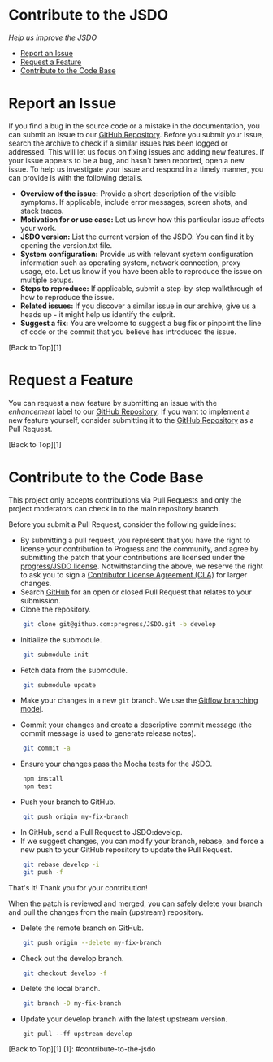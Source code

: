 Contribute to the JSDO
===

*Help us improve the JSDO* 

* [Report an Issue](#report-an-issue "Learn how to report an issue")
* [Request a Feature](#request-a-feature "Learn how to submit a feature or improvement request")
* [Contribute to the Code Base](#contribute-to-the-code-base "Learn how to submit your own improvements to the code")

Report an Issue
===
If you find a bug in the source code or a mistake in the documentation, you can submit an issue to our <a href="https://github.com/progress/JSDO">GitHub Repository</a>.
Before you submit your issue, search the archive to check if a similar issues has been logged or addressed. This will let us focus on fixing issues and adding new features.
If your issue appears to be a bug, and hasn't been reported, open a new issue. To help us investigate your issue and respond in a timely manner, you can provide is with the following details.

* **Overview of the issue:** Provide a short description of the visible symptoms. If applicable, include error messages, screen shots, and stack traces.
* **Motivation for or use case:** Let us know how this particular issue affects your work.
* **JSDO version:** List the current version of the JSDO. You can find it by opening the version.txt file.
* **System configuration:** Provide us with relevant system configuration information such as operating system, network connection, proxy usage, etc. Let us know if you have been able to reproduce the issue on multiple setups.
* **Steps to reproduce:** If applicable, submit a step-by-step walkthrough of how to reproduce the issue.
* **Related issues:** If you discover a similar issue in our archive, give us a heads up - it might help us identify the culprit.
* **Suggest a fix:** You are welcome to suggest a bug fix or pinpoint the line of code or the commit that you believe has introduced the issue.

[Back to Top][1]

Request a Feature
===
You can request a new feature by submitting an issue with the *enhancement* label to our <a href="https://github.com/progress/JSDO">GitHub Repository</a>.
If you want to implement a new feature yourself, consider submitting it to the <a href="https://github.com/progress/JSDO">GitHub Repository</a> as a Pull Request.

[Back to Top][1]

Contribute to the Code Base
===
This project only accepts contributions via Pull Requests and only the project moderators can check in to the main repository branch.

Before you submit a Pull Request, consider the following guidelines:
* By submitting a pull request, you represent that you have the right to license your contribution to Progress and the community, and agree by submitting the patch that your contributions are licensed under the <a href="https://github.com/progress/JSDO/blob/master/LICENSE">progress/JSDO license</a>.
Notwithstanding the above, we reserve the right to ask you to sign a <a href="https://www.progress.com/jsdo/cla ">Contributor License Agreement (CLA)</a> for larger changes.
* Search <a href="https://github.com/progress/JSDO/pulls">GitHub</a> for an open or closed Pull Request that relates to your submission.
* Clone the repository.
```bash
    git clone git@github.com:progress/JSDO.git -b develop
```
* Initialize the submodule.
```bash
    git submodule init
```
* Fetch data from the submodule.
```bash
    git submodule update
```
* Make your changes in a new `git` branch. We use the <a href="http://nvie.com/posts/a-successful-git-branching-model/">Gitflow branching model</a>.

* Commit your changes and create a descriptive commit message (the commit message is used to generate release notes).
```bash
    git commit -a
```
* Ensure your changes pass the Mocha tests for the JSDO.
```bash
    npm install
    npm test
```
* Push your branch to GitHub.
```bash
    git push origin my-fix-branch
```
* In GitHub, send a Pull Request to JSDO:develop.
* If we suggest changes, you can modify your branch, rebase, and force a new push to your GitHub repository to update the Pull Request.
```bash
    git rebase develop -i
    git push -f
```

That's it! Thank you for your contribution!

When the patch is reviewed and merged, you can safely delete your branch and pull the changes from the main (upstream) repository.

* Delete the remote branch on GitHub.
```bash
    git push origin --delete my-fix-branch
```
* Check out the develop branch.
```bash
    git checkout develop -f
```
* Delete the local branch.
```bash
    git branch -D my-fix-branch
```
* Update your develop branch with the latest upstream version.
```
    git pull --ff upstream develop
```

[Back to Top][1]
[1]: #contribute-to-the-jsdo
